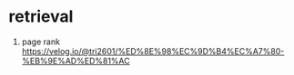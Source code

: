 # retrieval


1. page rank
  https://velog.io/@tri2601/%ED%8E%98%EC%9D%B4%EC%A7%80-%EB%9E%AD%ED%81%AC
